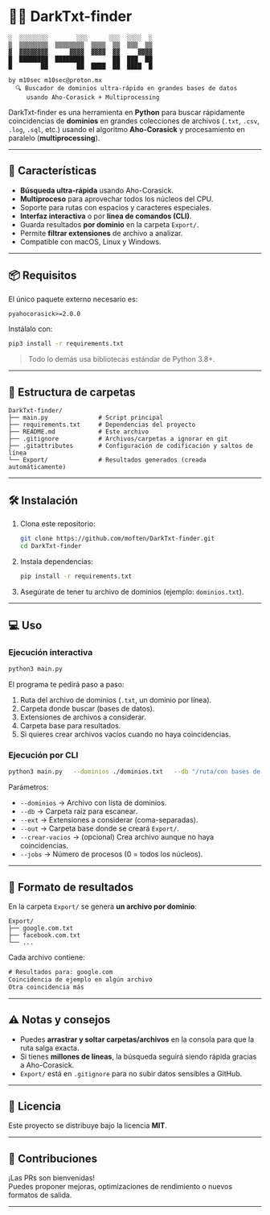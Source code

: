 # 🕵️‍♂️ DarkTxt-finder

```
░  ░░░░░░░░        ░░░      ░░░  ░░░░  ░
▒  ▒▒▒▒▒▒▒▒  ▒▒▒▒▒▒▒▒  ▒▒▒▒  ▒▒  ▒▒▒  ▒▒
▓  ▓▓▓▓▓▓▓▓      ▓▓▓▓  ▓▓▓▓  ▓▓     ▓▓▓▓
█  ████████  ████████        ██  ███  ██
█        ██        ██  ████  ██  ████  █
                                        
by m10sec m10sec@proton.mx
  🔍 Buscador de dominios ultra-rápido en grandes bases de datos
     usando Aho-Corasick + Multiprocessing
```

DarkTxt-finder es una herramienta en **Python** para buscar rápidamente coincidencias de **dominios** en grandes colecciones de archivos (`.txt`, `.csv`, `.log`, `.sql`, etc.) usando el algoritmo **Aho-Corasick** y procesamiento en paralelo (**multiprocessing**).

---

## 🚀 Características

- **Búsqueda ultra-rápida** usando Aho-Corasick.
- **Multiproceso** para aprovechar todos los núcleos del CPU.
- Soporte para rutas con espacios y caracteres especiales.
- **Interfaz interactiva** o por **línea de comandos (CLI)**.
- Guarda resultados **por dominio** en la carpeta `Export/`.
- Permite **filtrar extensiones** de archivo a analizar.
- Compatible con macOS, Linux y Windows.

---

## 📦 Requisitos

El único paquete externo necesario es:

```txt
pyahocorasick>=2.0.0
```

Instálalo con:

```bash
pip3 install -r requirements.txt
```

> Todo lo demás usa bibliotecas estándar de Python 3.8+.

---

## 📂 Estructura de carpetas

```
DarkTxt-finder/
├── main.py              # Script principal
├── requirements.txt     # Dependencias del proyecto
├── README.md            # Este archivo
├── .gitignore           # Archivos/carpetas a ignorar en git
├── .gitattributes       # Configuración de codificación y saltos de línea
└── Export/              # Resultados generados (creada automáticamente)
```

---

## 🛠 Instalación

1. Clona este repositorio:
   ```bash
   git clone https://github.com/moften/DarkTxt-finder.git
   cd DarkTxt-finder
   ```

2. Instala dependencias:
   ```bash
   pip install -r requirements.txt
   ```

3. Asegúrate de tener tu archivo de dominios (ejemplo: `dominios.txt`).

---

## 💻 Uso

### Ejecución interactiva
```bash
python3 main.py
```
El programa te pedirá paso a paso:
1. Ruta del archivo de dominios (`.txt`, un dominio por línea).
2. Carpeta donde buscar (bases de datos).
3. Extensiones de archivos a considerar.
4. Carpeta base para resultados.
5. Si quieres crear archivos vacíos cuando no haya coincidencias.

### Ejecución por CLI
```bash
python3 main.py   --dominios ./dominios.txt   --db "/ruta/con bases de datos"   --ext txt,csv,log,sql   --out ./   --crear-vacios   --jobs 0
```

Parámetros:
- `--dominios` → Archivo con lista de dominios.
- `--db` → Carpeta raíz para escanear.
- `--ext` → Extensiones a considerar (coma-separadas).
- `--out` → Carpeta base donde se creará `Export/`.
- `--crear-vacios` → (opcional) Crea archivo aunque no haya coincidencias.
- `--jobs` → Número de procesos (0 = todos los núcleos).

---

## 📜 Formato de resultados

En la carpeta `Export/` se genera **un archivo por dominio**:
```
Export/
├── google.com.txt
├── facebook.com.txt
└── ...
```

Cada archivo contiene:
```txt
# Resultados para: google.com
Coincidencia de ejemplo en algún archivo
Otra coincidencia más
```

---

## ⚠️ Notas y consejos

- Puedes **arrastrar y soltar carpetas/archivos** en la consola para que la ruta salga exacta.
- Si tienes **millones de líneas**, la búsqueda seguirá siendo rápida gracias a Aho-Corasick.
- `Export/` está en `.gitignore` para no subir datos sensibles a GitHub.

---

## 📄 Licencia

Este proyecto se distribuye bajo la licencia **MIT**.

---

## 🤝 Contribuciones

¡Las PRs son bienvenidas!  
Puedes proponer mejoras, optimizaciones de rendimiento o nuevos formatos de salida.

---
